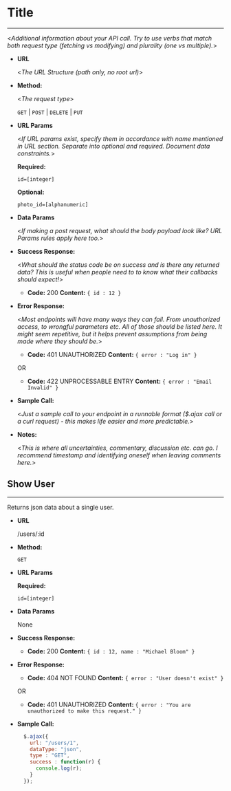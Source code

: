 # Title

----

  <_Additional information about your API call. Try to use verbs that match both request type (fetching vs modifying) and plurality (one vs multiple)._>

* **URL**

  <_The URL Structure (path only, no root url)_>

* **Method:**
  
  <_The request type_>

  `GET` | `POST` | `DELETE` | `PUT`
  
* **URL Params**

   <_If URL params exist, specify them in accordance with name mentioned in URL section. Separate into optional and required. Document data constraints._>

   **Required:**

   `id=[integer]`

   **Optional:**

   `photo_id=[alphanumeric]`

* **Data Params**

  <_If making a post request, what should the body payload look like? URL Params rules apply here too._>

* **Success Response:**
  
  <_What should the status code be on success and is there any returned data? This is useful when people need to to know what their callbacks should expect!_>

  * **Code:** 200
    **Content:** `{ id : 12 }`

* **Error Response:**

  <_Most endpoints will have many ways they can fail. From unauthorized access, to wrongful parameters etc. All of those should be listed here. It might seem repetitive, but it helps prevent assumptions from being made where they should be._>

  * **Code:** 401 UNAUTHORIZED
    **Content:** `{ error : "Log in" }`

  OR

  * **Code:** 422 UNPROCESSABLE ENTRY
    **Content:** `{ error : "Email Invalid" }`

* **Sample Call:**

  <_Just a sample call to your endpoint in a runnable format ($.ajax call or a curl request) - this makes life easier and more predictable._>

* **Notes:**

  <_This is where all uncertainties, commentary, discussion etc. can go. I recommend timestamp and identifying oneself when leaving comments here._>

## **Show User**

----
Returns json data about a single user.

* **URL**

  /users/:id

* **Method:**

  `GET`
  
* **URL Params**

   **Required:**

   `id=[integer]`

* **Data Params**

  None

* **Success Response:**

  * **Code:** 200
    **Content:** `{ id : 12, name : "Michael Bloom" }`

* **Error Response:**

  * **Code:** 404 NOT FOUND
    **Content:** `{ error : "User doesn't exist" }`

  OR

  * **Code:** 401 UNAUTHORIZED
    **Content:** `{ error : "You are unauthorized to make this request." }`

* **Sample Call:**

  ```javascript
    $.ajax({
      url: "/users/1",
      dataType: "json",
      type : "GET",
      success : function(r) {
        console.log(r);
      }
    });
  ```
